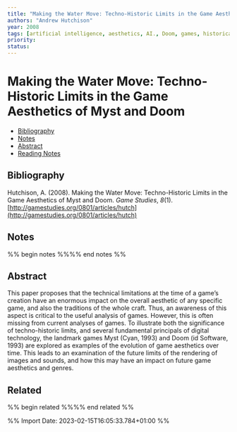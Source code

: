 ```yaml
---
title: "Making the Water Move: Techno-Historic Limits in the Game Aesthetics of Myst and Doom"
authors: "Andrew Hutchison"
year: 2008
tags: [artificial intelligence, aesthetics, AI., Doom, games, historical, Moore’s law, Myst, rendering, technical]
priority:
status:
---
```

# Making the Water Move: Techno-Historic Limits in the Game Aesthetics of Myst and Doom

- [Bibliography](#bibliography)
- [Notes](#notes)
- [Abstract](#abstract)
- [Reading Notes](#reading-notes)

## Bibliography
Hutchison, A. (2008). Making the Water Move: Techno-Historic Limits in the Game Aesthetics of Myst and Doom. _Game Studies_, _8_(1). [http://gamestudies.org/0801/articles/hutch](http://gamestudies.org/0801/articles/hutch)
## Notes
%% begin notes %%%% end notes %%

## Abstract
This paper proposes that the technical limitations at the
time of a game’s creation have an enormous impact on the overall aesthetic of
any specific game, and also the traditions of the whole craft. Thus, an
awareness of this aspect is critical to the useful analysis of games. However,
this is often missing from current analyses of games. To illustrate both the
significance of techno-historic limits, and several fundamental principals of
digital technology, the landmark games Myst
(Cyan, 1993) and Doom (id Software,
1993) are explored as examples of the evolution of game aesthetics over time.
This leads to an examination of the future limits of the rendering of images
and sounds, and how this may have an impact on future game aesthetics and
genres.

## Related
%% begin related %%%% end related %%

%% Import Date: 2023-02-15T16:05:33.784+01:00 %%
